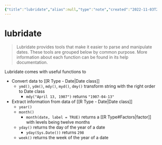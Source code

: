 ```yaml
---
{"title":"lubridate","alias":null,"type":"note","created":"2022-11-03T22:36:27","modified":"2022-11-03T22:48:34","dg-publish":true,"sup":[{}],"state":"done","permalink":"/lubridate/","dgPassFrontmatter":true,"updated":"2022-11-03T22:48:34"}
---
```



# lubridate

> Lubridate provides tools that make it easier to parse and manipulate dates. These tools are grouped below by common purpose. More information about each function can be found in its help documentation.

Lubridate comes with useful functions to

- Convert data to [[R Type - Date\|Date class]]
    - `ymd()`, `ydm()`, `mdy()`, `myd()`, `dmy()` transform string with the right order to Date class
        - <span class="alt-check alt-check-ex">`mdy("April 13, 1907")` returns `"1907-04-13"`</span>
- Extract information from data of [[R Type - Date\|Date class]]
    - `year()`
    - `month()`
        - `month(date, label = TRUE)` returns a [[R Type#Factors\|factor]] with levels being twelve months
    - `yday()` returns the day of the year of a date
        - <span class="alt-check alt-check-ex">`yday(Sys.Date())` returns `298`</span>
    - `week()` returns the week of the year of a date
